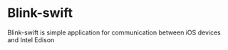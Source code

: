 # Blink-swift
Blink-swift is simple application for communication between iOS devices and Intel Edison
